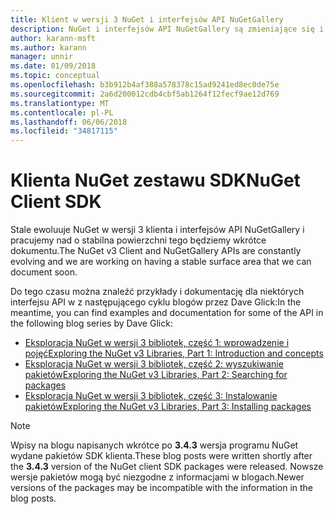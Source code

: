 ```yaml
---
title: Klient w wersji 3 NuGet i interfejsów API NuGetGallery
description: NuGet i interfejsów API NuGetGallery są zmieniające się i nie jest jeszcze udokumentowane, ale przykłady są dostępne w blogu Dave Glick.
author: karann-msft
ms.author: karann
manager: unnir
ms.date: 01/09/2018
ms.topic: conceptual
ms.openlocfilehash: b3b912b4af388a578378c15ad9241ed8ec0de75e
ms.sourcegitcommit: 2a6d200012cdb4cbf5ab1264f12fecf9ae12d769
ms.translationtype: MT
ms.contentlocale: pl-PL
ms.lasthandoff: 06/06/2018
ms.locfileid: "34817115"
---
```

# <a name="nuget-client-sdk"></a><span data-ttu-id="43fe3-103">Klienta NuGet zestawu SDK</span><span class="sxs-lookup"><span data-stu-id="43fe3-103">NuGet Client SDK</span></span>

<span data-ttu-id="43fe3-104">Stale ewoluuje NuGet w wersji 3 klienta i interfejsów API NuGetGallery i pracujemy nad o stabilna powierzchni tego będziemy wkrótce dokumentu.</span><span class="sxs-lookup"><span data-stu-id="43fe3-104">The NuGet v3 Client and NuGetGallery APIs are constantly evolving and we are working on having a stable surface area that we can document soon.</span></span>

<span data-ttu-id="43fe3-105">Do tego czasu można znaleźć przykłady i dokumentację dla niektórych interfejsu API w z następującego cyklu blogów przez Dave Glick:</span><span class="sxs-lookup"><span data-stu-id="43fe3-105">In the meantime, you can find examples and documentation for some of the API in the following blog series by Dave Glick:</span></span>

- [<span data-ttu-id="43fe3-106">Eksploracja NuGet w wersji 3 bibliotek, część 1: wprowadzenie i pojęć</span><span class="sxs-lookup"><span data-stu-id="43fe3-106">Exploring the NuGet v3 Libraries, Part 1: Introduction and concepts</span></span>](http://daveaglick.com/posts/exploring-the-nuget-v3-libraries-part-1)
- [<span data-ttu-id="43fe3-107">Eksploracja NuGet w wersji 3 bibliotek, część 2: wyszukiwanie pakietów</span><span class="sxs-lookup"><span data-stu-id="43fe3-107">Exploring the NuGet v3 Libraries, Part 2: Searching for packages</span></span>](http://daveaglick.com/posts/exploring-the-nuget-v3-libraries-part-2)
- [<span data-ttu-id="43fe3-108">Eksploracja NuGet w wersji 3 bibliotek, część 3: Instalowanie pakietów</span><span class="sxs-lookup"><span data-stu-id="43fe3-108">Exploring the NuGet v3 Libraries, Part 3: Installing packages</span></span>](http://daveaglick.com/posts/exploring-the-nuget-v3-libraries-part-3)

> [!Note]
> <span data-ttu-id="43fe3-109">Wpisy na blogu napisanych wkrótce po **3.4.3** wersja programu NuGet wydane pakietów SDK klienta.</span><span class="sxs-lookup"><span data-stu-id="43fe3-109">These blog posts were written shortly after the **3.4.3** version of the NuGet client SDK packages were released.</span></span>
> <span data-ttu-id="43fe3-110">Nowsze wersje pakietów mogą być niezgodne z informacjami w blogach.</span><span class="sxs-lookup"><span data-stu-id="43fe3-110">Newer versions of the packages may be incompatible with the information in the blog posts.</span></span>
